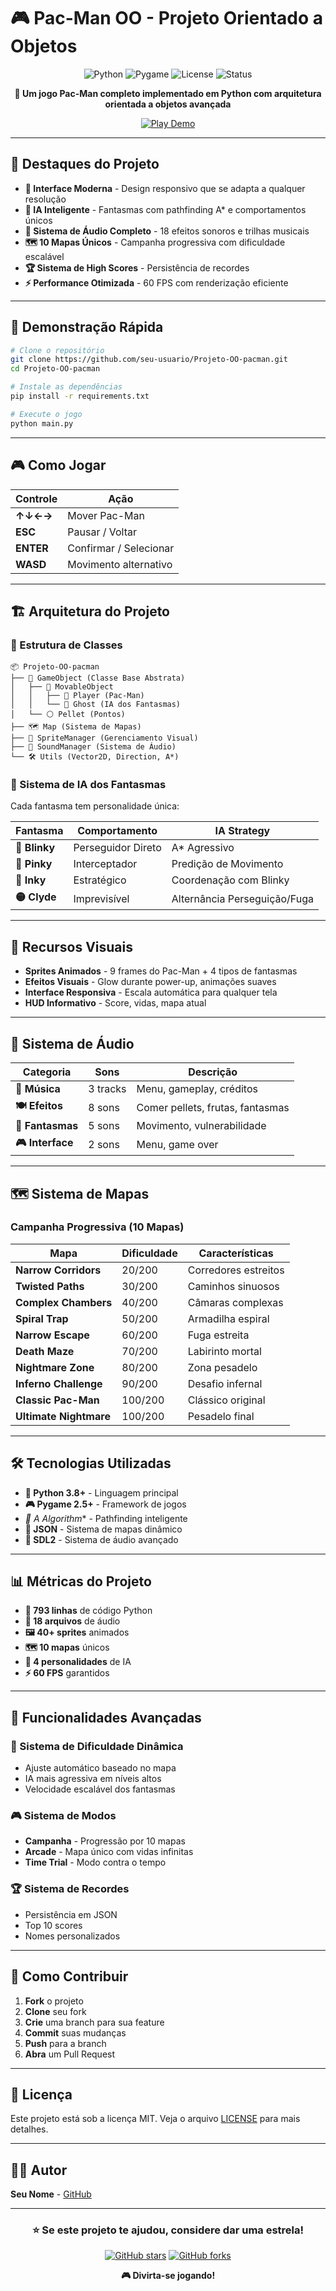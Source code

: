 # 🎮 Pac-Man OO - Projeto Orientado a Objetos

<div align="center">

![Python](https://img.shields.io/badge/Python-3.8+-blue.svg)
![Pygame](https://img.shields.io/badge/Pygame-2.5+-green.svg)
![License](https://img.shields.io/badge/License-MIT-yellow.svg)
![Status](https://img.shields.io/badge/Status-Complete-brightgreen.svg)

**🎯 Um jogo Pac-Man completo implementado em Python com arquitetura orientada a objetos avançada**

[![Play Demo](https://img.shields.io/badge/▶️-Play_Demo-red?style=for-the-badge&logo=python)](https://github.com/seu-usuario/Projeto-OO-pacman)

</div>

---

## 🌟 Destaques do Projeto

- **🎨 Interface Moderna** - Design responsivo que se adapta a qualquer resolução
- **🧠 IA Inteligente** - Fantasmas com pathfinding A* e comportamentos únicos
- **🎵 Sistema de Áudio Completo** - 18 efeitos sonoros e trilhas musicais
- **🗺️ 10 Mapas Únicos** - Campanha progressiva com dificuldade escalável
- **🏆 Sistema de High Scores** - Persistência de recordes
- **⚡ Performance Otimizada** - 60 FPS com renderização eficiente

---

## 🚀 Demonstração Rápida

```bash
# Clone o repositório
git clone https://github.com/seu-usuario/Projeto-OO-pacman.git
cd Projeto-OO-pacman

# Instale as dependências
pip install -r requirements.txt

# Execute o jogo
python main.py
```

---

## 🎮 Como Jogar

| Controle | Ação |
|----------|------|
| **↑↓←→** | Mover Pac-Man |
| **ESC** | Pausar / Voltar |
| **ENTER** | Confirmar / Selecionar |
| **WASD** | Movimento alternativo |

---

## 🏗️ Arquitetura do Projeto

### 📁 Estrutura de Classes

```
📦 Projeto-OO-pacman
├── 🎯 GameObject (Classe Base Abstrata)
│   ├── 🚶 MovableObject
│   │   ├── 👤 Player (Pac-Man)
│   │   └── 👻 Ghost (IA dos Fantasmas)
│   └── ⚪ Pellet (Pontos)
├── 🗺️ Map (Sistema de Mapas)
├── 🎨 SpriteManager (Gerenciamento Visual)
├── 🎵 SoundManager (Sistema de Áudio)
└── 🛠️ Utils (Vector2D, Direction, A*)
```

### 🧠 Sistema de IA dos Fantasmas

Cada fantasma tem personalidade única:

| Fantasma | Comportamento | IA Strategy |
|----------|---------------|-------------|
| **🔴 Blinky** | Perseguidor Direto | A* Agressivo |
| **🩷 Pinky** | Interceptador | Predição de Movimento |
| **🔵 Inky** | Estratégico | Coordenação com Blinky |
| **🟡 Clyde** | Imprevisível | Alternância Perseguição/Fuga |

---

## 🎨 Recursos Visuais

- **Sprites Animados** - 9 frames do Pac-Man + 4 tipos de fantasmas
- **Efeitos Visuais** - Glow durante power-up, animações suaves
- **Interface Responsiva** - Escala automática para qualquer tela
- **HUD Informativo** - Score, vidas, mapa atual

---

## 🎵 Sistema de Áudio

| Categoria | Sons | Descrição |
|-----------|------|-----------|
| **🎼 Música** | 3 tracks | Menu, gameplay, créditos |
| **🍽️ Efeitos** | 8 sons | Comer pellets, frutas, fantasmas |
| **👻 Fantasmas** | 5 sons | Movimento, vulnerabilidade |
| **🎮 Interface** | 2 sons | Menu, game over |

---

## 🗺️ Sistema de Mapas

### Campanha Progressiva (10 Mapas)

| Mapa | Dificuldade | Características |
|------|-------------|-----------------|
| **Narrow Corridors** | 20/200 | Corredores estreitos |
| **Twisted Paths** | 30/200 | Caminhos sinuosos |
| **Complex Chambers** | 40/200 | Câmaras complexas |
| **Spiral Trap** | 50/200 | Armadilha espiral |
| **Narrow Escape** | 60/200 | Fuga estreita |
| **Death Maze** | 70/200 | Labirinto mortal |
| **Nightmare Zone** | 80/200 | Zona pesadelo |
| **Inferno Challenge** | 90/200 | Desafio infernal |
| **Classic Pac-Man** | 100/200 | Clássico original |
| **Ultimate Nightmare** | 100/200 | Pesadelo final |

---

## 🛠️ Tecnologias Utilizadas

- **🐍 Python 3.8+** - Linguagem principal
- **🎮 Pygame 2.5+** - Framework de jogos
- **🧮 A* Algorithm** - Pathfinding inteligente
- **🎨 JSON** - Sistema de mapas dinâmico
- **🎵 SDL2** - Sistema de áudio avançado

---

## 📊 Métricas do Projeto

- **📁 793 linhas** de código Python
- **🎨 18 arquivos** de áudio
- **🖼️ 40+ sprites** animados
- **🗺️ 10 mapas** únicos
- **🧠 4 personalidades** de IA
- **⚡ 60 FPS** garantidos

---

## 🎯 Funcionalidades Avançadas

### 🧠 Sistema de Dificuldade Dinâmica
- Ajuste automático baseado no mapa
- IA mais agressiva em níveis altos
- Velocidade escalável dos fantasmas

### 🎮 Sistema de Modos
- **Campanha** - Progressão por 10 mapas
- **Arcade** - Mapa único com vidas infinitas
- **Time Trial** - Modo contra o tempo

### 🏆 Sistema de Recordes
- Persistência em JSON
- Top 10 scores
- Nomes personalizados

---

## 🚀 Como Contribuir

1. **Fork** o projeto
2. **Clone** seu fork
3. **Crie** uma branch para sua feature
4. **Commit** suas mudanças
5. **Push** para a branch
6. **Abra** um Pull Request

---

## 📝 Licença

Este projeto está sob a licença MIT. Veja o arquivo [LICENSE](LICENSE) para mais detalhes.

---

## 👨‍💻 Autor

**Seu Nome** - [GitHub](https://github.com/seu-usuario)

---

<div align="center">

### ⭐ Se este projeto te ajudou, considere dar uma estrela!

[![GitHub stars](https://img.shields.io/github/stars/seu-usuario/Projeto-OO-pacman?style=social)](https://github.com/seu-usuario/Projeto-OO-pacman)
[![GitHub forks](https://img.shields.io/github/forks/seu-usuario/Projeto-OO-pacman?style=social)](https://github.com/seu-usuario/Projeto-OO-pacman)

**🎮 Divirta-se jogando!**

</div> 
